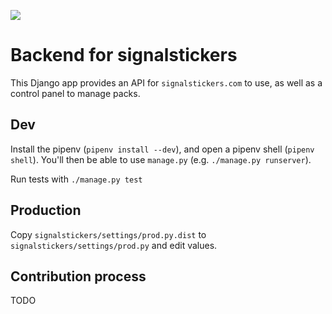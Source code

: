 
![](https://github.com/signalstickers/backend/workflows/Test/badge.svg)

# Backend for signalstickers


This Django app provides an API for `signalstickers.com` to use, as well as a
control panel to manage packs.


## Dev

Install the pipenv (`pipenv install --dev`), and open a pipenv shell (`pipenv
shell`). You'll then be able to use `manage.py` (e.g. `./manage.py runserver`).

Run tests with `./manage.py test`


## Production

Copy `signalstickers/settings/prod.py.dist` to `signalstickers/settings/prod.py`
and edit values.


## Contribution process

TODO
